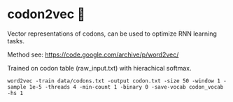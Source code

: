 # codon2vec :white_flower:
Vector representations of codons, can be used to optimize RNN learning tasks.

Method see: https://code.google.com/archive/p/word2vec/

Trained on codon table (raw_input.txt) with hierachical softmax.

```
word2vec -train data/codons.txt -output codon.txt -size 50 -window 1 -sample 1e-5 -threads 4 -min-count 1 -binary 0 -save-vocab codon_vocab -hs 1
```
